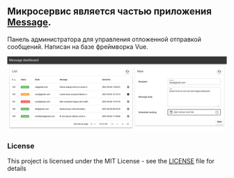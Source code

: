Микросервис является частью приложения [Message](https://github.com/pvelx/k8s-message-demo).
---

Панель администратора для управления отложенной отправкой сообщений. Написан на базе фреймворка Vue.

![Scheme](./screen.png)

### License

This project is licensed under the MIT License - see the [LICENSE](LICENSE) file for details

